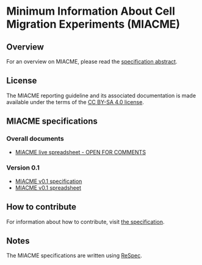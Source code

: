 # Minimum Information About Cell Migration Experiments (MIACME)

## Overview 

For an overview on MIACME, please read the [specification abstract](cellmigstandorg.github.io/MIACME/v0.1/spec/#abstract).

## License 

The MIACME reporting guideline and its associated documentation is made available under the terms of the [CC BY-SA 4.0 license](https://creativecommons.org/licenses/by-sa/4.0/).


## MIACME specifications

### Overall documents

- [MIACME live spreadsheet - OPEN FOR COMMENTS](https://docs.google.com/spreadsheets/d/1yw9qh5oU_B9Ig1RorXYf-qv3BENS27IwiW-N3sXauQo/edit?usp=sharing)

### Version 0.1 

- [MIACME v0.1 specification](http://cellmigstandorg.github.io/MIACME/v0.1/spec/)
- [MIACME v0.1 spreadsheet](https://docs.google.com/spreadsheets/d/1O-Mg2KbeWuU7Sx7hwyciXTAEA4WO1NwqzI-PnPuQDWc/edit#gid=0)

## How to contribute

For information about how to contribute, visit <a href="http://cellmigstandorg.github.io/MIACME/v0.1/spec/#contribute">the specification</a>.

## Notes

The MIACME specifications are written using [ReSpec](https://github.com/w3c/respec).

